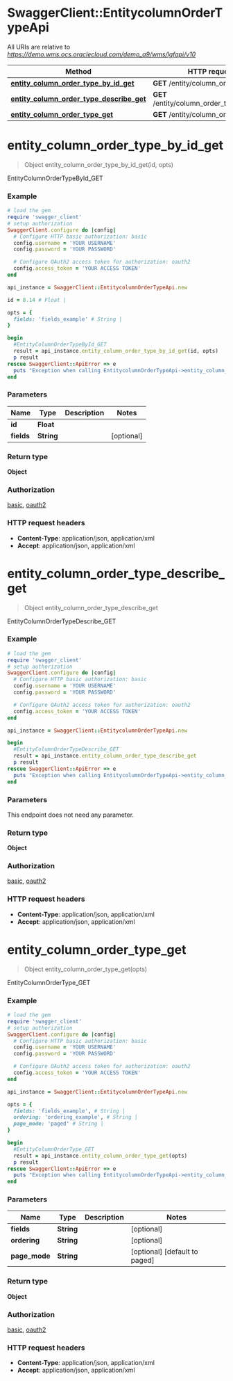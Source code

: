 # SwaggerClient::EntitycolumnOrderTypeApi

All URIs are relative to *https://demo.wms.ocs.oraclecloud.com/demo_a9/wms/lgfapi/v10*

Method | HTTP request | Description
------------- | ------------- | -------------
[**entity_column_order_type_by_id_get**](EntitycolumnOrderTypeApi.md#entity_column_order_type_by_id_get) | **GET** /entity/column_order_type/{id} | EntityColumnOrderTypeById_GET
[**entity_column_order_type_describe_get**](EntitycolumnOrderTypeApi.md#entity_column_order_type_describe_get) | **GET** /entity/column_order_type/describe | EntityColumnOrderTypeDescribe_GET
[**entity_column_order_type_get**](EntitycolumnOrderTypeApi.md#entity_column_order_type_get) | **GET** /entity/column_order_type | EntityColumnOrderType_GET


# **entity_column_order_type_by_id_get**
> Object entity_column_order_type_by_id_get(id, opts)

EntityColumnOrderTypeById_GET



### Example
```ruby
# load the gem
require 'swagger_client'
# setup authorization
SwaggerClient.configure do |config|
  # Configure HTTP basic authorization: basic
  config.username = 'YOUR USERNAME'
  config.password = 'YOUR PASSWORD'

  # Configure OAuth2 access token for authorization: oauth2
  config.access_token = 'YOUR ACCESS TOKEN'
end

api_instance = SwaggerClient::EntitycolumnOrderTypeApi.new

id = 8.14 # Float | 

opts = { 
  fields: 'fields_example' # String | 
}

begin
  #EntityColumnOrderTypeById_GET
  result = api_instance.entity_column_order_type_by_id_get(id, opts)
  p result
rescue SwaggerClient::ApiError => e
  puts "Exception when calling EntitycolumnOrderTypeApi->entity_column_order_type_by_id_get: #{e}"
end
```

### Parameters

Name | Type | Description  | Notes
------------- | ------------- | ------------- | -------------
 **id** | **Float**|  | 
 **fields** | **String**|  | [optional] 

### Return type

**Object**

### Authorization

[basic](../README.md#basic), [oauth2](../README.md#oauth2)

### HTTP request headers

 - **Content-Type**: application/json, application/xml
 - **Accept**: application/json, application/xml



# **entity_column_order_type_describe_get**
> Object entity_column_order_type_describe_get

EntityColumnOrderTypeDescribe_GET



### Example
```ruby
# load the gem
require 'swagger_client'
# setup authorization
SwaggerClient.configure do |config|
  # Configure HTTP basic authorization: basic
  config.username = 'YOUR USERNAME'
  config.password = 'YOUR PASSWORD'

  # Configure OAuth2 access token for authorization: oauth2
  config.access_token = 'YOUR ACCESS TOKEN'
end

api_instance = SwaggerClient::EntitycolumnOrderTypeApi.new

begin
  #EntityColumnOrderTypeDescribe_GET
  result = api_instance.entity_column_order_type_describe_get
  p result
rescue SwaggerClient::ApiError => e
  puts "Exception when calling EntitycolumnOrderTypeApi->entity_column_order_type_describe_get: #{e}"
end
```

### Parameters
This endpoint does not need any parameter.

### Return type

**Object**

### Authorization

[basic](../README.md#basic), [oauth2](../README.md#oauth2)

### HTTP request headers

 - **Content-Type**: application/json, application/xml
 - **Accept**: application/json, application/xml



# **entity_column_order_type_get**
> Object entity_column_order_type_get(opts)

EntityColumnOrderType_GET



### Example
```ruby
# load the gem
require 'swagger_client'
# setup authorization
SwaggerClient.configure do |config|
  # Configure HTTP basic authorization: basic
  config.username = 'YOUR USERNAME'
  config.password = 'YOUR PASSWORD'

  # Configure OAuth2 access token for authorization: oauth2
  config.access_token = 'YOUR ACCESS TOKEN'
end

api_instance = SwaggerClient::EntitycolumnOrderTypeApi.new

opts = { 
  fields: 'fields_example', # String | 
  ordering: 'ordering_example', # String | 
  page_mode: 'paged' # String | 
}

begin
  #EntityColumnOrderType_GET
  result = api_instance.entity_column_order_type_get(opts)
  p result
rescue SwaggerClient::ApiError => e
  puts "Exception when calling EntitycolumnOrderTypeApi->entity_column_order_type_get: #{e}"
end
```

### Parameters

Name | Type | Description  | Notes
------------- | ------------- | ------------- | -------------
 **fields** | **String**|  | [optional] 
 **ordering** | **String**|  | [optional] 
 **page_mode** | **String**|  | [optional] [default to paged]

### Return type

**Object**

### Authorization

[basic](../README.md#basic), [oauth2](../README.md#oauth2)

### HTTP request headers

 - **Content-Type**: application/json, application/xml
 - **Accept**: application/json, application/xml



